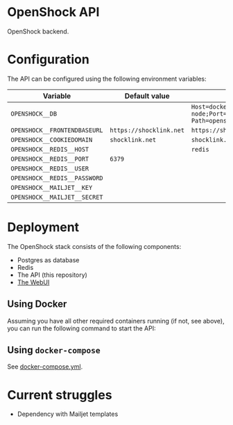 # OpenShock API
OpenShock backend.

# Configuration

The API can be configured using the following environment variables:

| Variable                              | Default value           | Example value                                                                                |
|---------------------------------------|-------------------------|----------------------------------------------------------------------------------------------|
| `OPENSHOCK__DB`                       |                         | `Host=docker-node;Port=1337;Database=root;Username=root;Password=root;Search Path=openshock` |
| `OPENSHOCK__FRONTENDBASEURL`          | `https://shocklink.net` | `https://shocklink.net`                                                                      |
| `OPENSHOCK__COOKIEDOMAIN`             | `shocklink.net`         | `shocklink.net`                                                                              |
| `OPENSHOCK__REDIS__HOST`              |                         | `redis`                                                                                      |
| `OPENSHOCK__REDIS__PORT`              | `6379`                  |
| `OPENSHOCK__REDIS__USER`              |                         |
| `OPENSHOCK__REDIS__PASSWORD`          |                         |
| `OPENSHOCK__MAILJET__KEY`             |                         |
| `OPENSHOCK__MAILJET__SECRET`          |                         |

# Deployment

The OpenShock stack consists of the following components:

- Postgres as database
- Redis
- The API (this repository)
- [The WebUI](https://github.com/Shock-Link/WebUI)

## Using Docker

Assuming you have all other required containers running (if not, see above), you can run the following command to start
the API:

## Using `docker-compose`

See [docker-compose.yml](docker-compose.yml).

# Current struggles
+ Dependency with Mailjet templates
